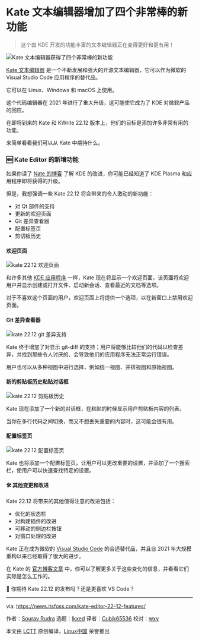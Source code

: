 [#]: subject: "Kate Editor is Getting Four New Awesome Features"
[#]: via: "https://news.itsfoss.com/kate-editor-22-12-features/"
[#]: author: "Sourav Rudra https://news.itsfoss.com/author/sourav/"
[#]: collector: "lkxed"
[#]: translator: "Cubik65536"
[#]: reviewer: "wxy"
[#]: publisher: "wxy"
[#]: url: "https://linux.cn/article-15239-1.html"

Kate 文本编辑器增加了四个非常棒的新功能
======

> 这个由 KDE 开发的功能丰富的文本编辑器正在变得更好和更有用！

![Kate 文本编辑器获得了四个非常棒的新功能][1]

[Kate 文本编辑器][2] 是一个不断发展和强大的开源文本编辑器，它可以作为微软的 Visual Studio Code 应用程序的替代品。

它可以在 Linux、Windows 和 macOS 上使用。

这个代码编辑器在 2021 年进行了重大升级，这可能使它成为了 KDE 对微软产品的回应。

在即将到来的 Kate 和 KWrite 22.12 版本上，他们的目标是添加许多非常有用的功能。

来简单看看我们可以从 Kate 中期待什么。

### 🆕 Kate Editor 的新增功能

如果你读了 [Nate 的博客][3] 了解 KDE 的改进，你可能已经知道了 KDE Plasma 和应用程序即将获得的升级。

但是，我想强调一些 Kate 22.12 将会带来的令人激动的新功能：

- 对 Qt 部件的支持
- 更新的欢迎页面
- Git 差异查看器
- 配置标签页
- 剪切板历史

#### 欢迎页面

![kate 22.12 欢迎页面][4]

和许多其他 [KDE 应用程序][6] 一样，Kate 现在将显示一个欢迎页面，该页面将欢迎用户并显示创建或打开文件、启动新会话、查看最近的文档等选项。

对于不喜欢这个页面的用户，欢迎页面上将提供一个选项，以在新窗口上禁用欢迎页面。

#### Git 差异查看器

![kate 22.12 git 差异支持][6]

Kate 终于增加了对显示 git-diff 的支持；用户将能够比较他们的代码以检查差异，并找到那些令人讨厌的、会导致他们的应用程序无法正常运行错误。

用户也可以从多种视图中进行选择，例如统一视图、并排视图和原始视图。

#### 新的剪贴板历史粘贴对话框

![kate 22.12 剪贴板历史][7]

Kate 现在添加了一个新的对话框，在粘贴的时候显示用户剪贴板内容的列表。

当你在多行代码之间切换，而又不想丢失重要的内容时，这可能会很有用。

#### 配置标签页

![kate 22.12 配置标签页][8]

Kate 也将添加一个配置标签页，让用户可以更改重要的设置，并添加了一个搜索栏，使用户可以快速查找特定的设置。

#### 🛠️ 其他变更和改进

Kate 22.12 将带来的其他值得注意的改进包括：

- 优化的状态栏
- 对构建插件的改进
- 可移动的侧边栏按钮
- 对窗口处理的改进

Kate 正在成为微软的 [Visual Studio Code][9] 的合适替代品，并且自 2021 年大规模重构以来已经取得了很大的进步。

在 Kate 的 [官方博客文章][10] 中，你可以了解更多关于这些变化的信息，并看看它们实际是怎么工作的。

💬 你期待 Kate 22.12 的发布吗？还是更喜欢 VS Code？

--------------------------------------------------------------------------------

via: https://news.itsfoss.com/kate-editor-22-12-features/

作者：[Sourav Rudra][a]
选题：[lkxed][b]
译者：[Cubik65536](https://github.com/Cubik65536)
校对：[wxy](https://github.com/wxy)

本文由 [LCTT](https://github.com/LCTT/TranslateProject) 原创编译，[Linux中国](https://linux.cn/) 荣誉推出

[a]: https://news.itsfoss.com/author/sourav/
[b]: https://github.com/lkxed
[1]: https://news.itsfoss.com/content/images/size/w1200/2022/11/kate-4-new-features.jpg
[2]: https://kate-editor.org/
[3]: https://pointieststick.com
[4]: https://news.itsfoss.com/content/images/2022/11/Kate_22.12_Welcome.png
[5]: https://apps.kde.org/
[6]: https://news.itsfoss.com/content/images/2022/11/Kate_22.12_GitDiff-1.png
[7]: https://news.itsfoss.com/content/images/2022/11/Kate_22.12_Clipboard_Hist-1.png
[8]: https://news.itsfoss.com/content/images/2022/11/Kate_22.12_Config-1.png
[9]: https://code.visualstudio.com/
[10]: https://kate-editor.org/post/2022/2022-10-31-treats-for-kate/
